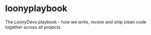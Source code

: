 # loonyplaybook
The LoonyDevs playbook - how we write, review and ship clean code together across all projects
